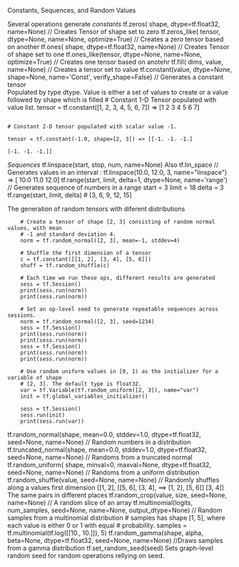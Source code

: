 Constants, Sequences, and Random Values

Several operations generate _constants_
tf.zeros( shape, dtype=tf.float32, name=None) 									// Creates Tensor of shape set to zero
tf.zeros_like( tensor,  dtype=None,  name=None,  optimize=True) 				// Creates a zero tensor based on another
tf.ones( shape, dtype=tf.float32,  name=None) 									// Creates Tensor of shape set to one
tf.ones_like(tensor, dtype=None, name=None, optimize=True) 						// Creates one tensor based on anotehr
tf.fill( dims, value, name=None) 												// Creates a tensor set to value
tf.constant(value, dtype=None, shape=None, name='Const', verify_shape=False) 	// Generates a constant tensor	
																					Populated by type dtype. Value is either a set of values to create or a value followed by shape which is filled 
																			# Constant 1-D Tensor populated with value list.
																			tensor = tf.constant([1, 2, 3, 4, 5, 6, 7]) => [1 2 3 4 5 6 7]

																			# Constant 2-D tensor populated with scalar value -1.
																			tensor = tf.constant(-1.0, shape=[2, 3]) => [[-1. -1. -1.]
																														 [-1. -1. -1.]]
_Sequences_
tf.linspace(start, stop, num,  name=None)	Also tf.lin_space		// Generates values in an interval :  tf.linspace(10.0, 12.0, 3, name="linspace") => [ 10.0  11.0  12.0]
tf.range(start, limit, delta=1, dtype=None, name='range') 			//  Generates sequence of numbers in a range
																start = 3
																limit = 18
																delta = 3
																tf.range(start, limit, delta)  # [3, 6, 9, 12, 15]

The generation of random tensors with diferent distributions

		# Create a tensor of shape [2, 3] consisting of random normal values, with mean
		# -1 and standard deviation 4.
		norm = tf.random_normal([2, 3], mean=-1, stddev=4)

		# Shuffle the first dimension of a tensor
		c = tf.constant([[1, 2], [3, 4], [5, 6]])
		shuff = tf.random_shuffle(c)

		# Each time we run these ops, different results are generated
		sess = tf.Session()
		print(sess.run(norm))
		print(sess.run(norm))

		# Set an op-level seed to generate repeatable sequences across sessions.
		norm = tf.random_normal([2, 3], seed=1234)
		sess = tf.Session()
		print(sess.run(norm))
		print(sess.run(norm))
		sess = tf.Session()
		print(sess.run(norm))
		print(sess.run(norm))
		
		# Use random uniform values in [0, 1) as the initializer for a variable of shape
		# [2, 3]. The default type is float32.
		var = tf.Variable(tf.random_uniform([2, 3]), name="var")
		init = tf.global_variables_initializer()

		sess = tf.Session()
		sess.run(init)
		print(sess.run(var))
		
tf.random_normal(shape, mean=0.0, stddev=1.0, dtype=tf.float32, seed=None, name=None) 		// Random numbers in a distribution
tf.truncated_normal(shape, mean=0.0, stddev=1.0, dtype=tf.float32, seed=None, name=None)	// Randoms from a truncated normal
tf.random_uniform( shape, minval=0, maxval=None, dtype=tf.float32, seed=None, name=None)	// Randoms from a uniform distribution
tf.random_shuffle(value, seed=None, name=None)												// Randomly shuffles along a values first dimension
																									[[1, 2],       [[5, 6],
																									 [3, 4],  ==>   [1, 2],
																									 [5, 6]]        [3, 4]] The same pairs in different places
tf.random_crop(value, size, seed=None, name=None)											// A random slice of an array
tf.multinomial(logits, num_samples, seed=None, name=None, output_dtype=None)				// Random samples from a multinomial distribution
																									# samples has shape [1, 5], where each value is either 0 or 1 with equal
																									# probability.
																									samples = tf.multinomial(tf.log([[10., 10.]]), 5)
tf.random_gamma(shape, alpha, beta=None, dtype=tf.float32, seed=None, name=None)			//Draws samples from a gamma distribution
tf.set_random_seed(seed) Sets graph-level random seed for random operations rellying on seed.